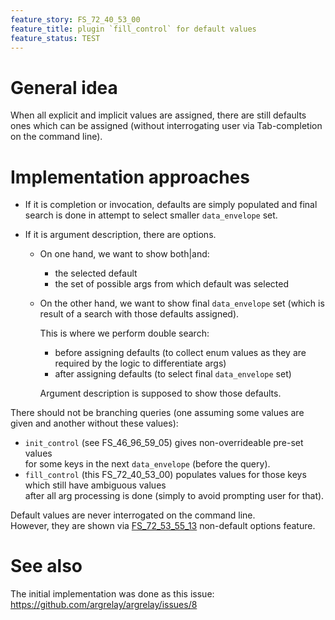 ```yaml
---
feature_story: FS_72_40_53_00
feature_title: plugin `fill_control` for default values
feature_status: TEST
---
```


# General idea

When all explicit and implicit values are assigned,
there are still defaults ones which can be assigned
(without interrogating user via Tab-completion on the command line).

# Implementation approaches

*   If it is completion or invocation,
    defaults are simply populated and final search is done in attempt to select smaller `data_envelope` set.

*   If it is argument description, there are options.

    *   On one hand, we want to show both|and:

        *   the selected default
        *   the set of possible args from which default was selected

    *   On the other hand, we want to show final `data_envelope` set
        (which is result of a search with those defaults assigned).

        This is where we perform double search:
        *   before assigning defaults (to collect enum values as they are required by the logic to differentiate args)
        *   after assigning defaults (to select final `data_envelope` set)

        Argument description is supposed to show those defaults.

There should not be branching queries (one assuming some values are given and another without these values):
*   `init_control` (see FS_46_96_59_05) gives non-overrideable pre-set values<br/>
     for some keys in the next `data_envelope` (before the query).
*   `fill_control` (this FS_72_40_53_00) populates values for those keys which still have ambiguous values<br/>
     after all arg processing is done (simply to avoid prompting user for that).

Default values are never interrogated on the command line.<br/>
However, they are shown via [FS_72_53_55_13][FS_72_53_55_13] non-default options feature.

# See also

The initial implementation was done as this issue: https://github.com/argrelay/argrelay/issues/8

[FS_72_53_55_13]: FS_72_53_55_13.show_non_default_options.md
